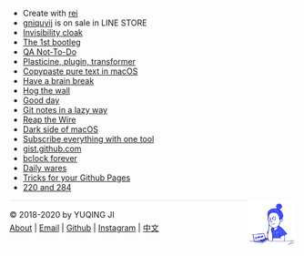 <head>
<!-- Global site tag (gtag.js) - Google Analytics -->
<script async src="https://www.googletagmanager.com/gtag/js?id=UA-168364188-1"></script>
<script>
  window.dataLayer = window.dataLayer || [];
  function gtag(){dataLayer.push(arguments);}
  gtag('js', new Date());

  gtag('config', 'UA-168364188-1');
</script>
</head>

- Create with [rei](https://gniquyij.github.io/rei) 
- [gniquyij](https://line.me/S/sticker/13205806/?lang=en&ref=gnsh_stickerDetail) is on sale in LINE STORE
- [Invisibility cloak](https://gniquyij.github.io/invCloak/)
- [The 1st bootleg](en/2020/08/10/bootleg_1.md)
- [QA Not-To-Do](en/2020/07/20/qa-not-to-do.md)
- [Plasticine, plugin, transformer](en/2020/07/09/persona.md)
- [Copypaste pure text in macOS](en/2020/05/31/pureText.md)
- [Have a brain break](https://gniquyij.github.io/brainbreak/)
- [Hog the wall](https://gniquyij.github.io/wallhog/)
- [Good day](https://gniquyij.github.io/gooday/)
- [Git notes in a lazy way](https://gniquyij.github.io/etontig/)
- [Reap the Wire](en/2020/03/29/reap-the-wire.md)
- [Dark side of macOS](https://gniquyij.github.io/tuqiu/)
- [Subscribe everything with one tool](https://gniquyij.github.io/satsie/)
- [gist.github.com](https://gniquyij.github.io/wcrXic/gist-github-com/gist-github-com)
- [bclock forever](https://gniquyij.github.io/bclock/)
- [Daily wares](en/2020/02/15/wares.md)
- [Tricks for your Github Pages](en/2020/01/20/tricks-for-gh-pages.md)
- [220 and 284](en/2018/08/06/220-and-284.md)

<div><a href="https://gniquyij.github.io/daily"><img src="https://github.com/gniquyij/gniquyij.github.io/blob/master/avatar.png?raw=true" style="float:right;width:85px;height:85px"/></a></div><div style="border-top:1px solid #e1e4e8;padding-top:16px"></div>
<div>© 2018-2020 by YUQING JI</div>
<div style="padding-top:0.3em"><a href="https://gniquyij.github.io/en/about">About</a> | <a href="mailto:yuqing.ji@outlook.com">Email</a> | <a href="https://github.com/gniquyij">Github</a> | <a href="https://www.instagram.com/gniquyij/">Instagram</a> | <a href="https://gniquyij.github.io/zh">中文</a></div>
